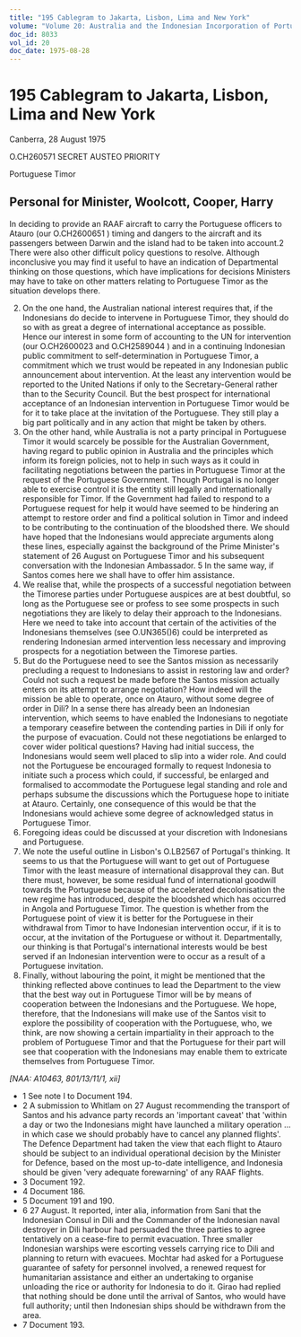 ```yaml
---
title: "195 Cablegram to Jakarta, Lisbon, Lima and New York"
volume: "Volume 20: Australia and the Indonesian Incorporation of Portuguese Timor, 1974-1976"
doc_id: 8033
vol_id: 20
doc_date: 1975-08-28
---
```


# 195 Cablegram to Jakarta, Lisbon, Lima and New York

Canberra, 28 August 1975

O.CH260571 SECRET AUSTEO PRIORITY

Portuguese Timor

## Personal for Minister, Woolcott, Cooper, Harry

In deciding to provide an RAAF aircraft to carry the Portuguese officers to Atauro (our O.CH2600651 ) timing and dangers to the aircraft and its passengers between Darwin and the island had to be taken into account.2 There were also other difficult policy questions to resolve. Although inconclusive you may find it useful to have an indication of Departmental thinking on those questions, which have implications for decisions Ministers may have to take on other matters relating to Portuguese Timor as the situation develops there.

  2. On the one hand, the Australian national interest requires that, if the Indonesians do decide to intervene in Portuguese Timor, they should do so with as great a degree of international acceptance as possible. Hence our interest in some form of accounting to the UN for intervention (our O.CH2600023 and O.CH2589044 ) and in a continuing Indonesian public commitment to self-determination in Portuguese Timor, a commitment which we trust would be repeated in any Indonesian public announcement about intervention. At the least any intervention would be reported to the United Nations if only to the Secretary-General rather than to the Security Council. But the best prospect for international acceptance of an Indonesian intervention in Portuguese Timor would be for it to take place at the invitation of the Portuguese. They still play a big part politically and in any action that might be taken by others.
  3. On the other hand, while Australia is not a party principal in Portuguese Timor it would scarcely be possible for the Australian Government, having regard to public opinion in Australia and the principles which inform its foreign policies, not to help in such ways as it could in facilitating negotiations between the parties in Portuguese Timor at the request of the Portuguese Government. Though Portugal is no longer able to exercise control it is the entity still legally and internationally responsible for Timor. If the Government had failed to respond to a Portuguese request for help it would have seemed to be hindering an attempt to restore order and find a political solution in Timor and indeed to be contributing to the continuation of the bloodshed there. We should have hoped that the Indonesians would appreciate arguments along these lines, especially against the background of the Prime Minister's statement of 26 August on Portuguese Timor and his subsequent conversation with the Indonesian Ambassador. 5 In the same way, if Santos comes here we shall have to offer him assistance.
  4. We realise that, while the prospects of a successful negotiation between the Timorese parties under Portuguese auspices are at best doubtful, so long as the Portuguese see or profess to see some prospects in such negotiations they are likely to delay their approach to the Indonesians. Here we need to take into account that certain of the activities of the Indonesians themselves (see O.UN365()6) could be interpreted as rendering Indonesian armed intervention less necessary and improving prospects for a negotiation between the Timorese parties.
  5. But do the Portuguese need to see the Santos mission as necessarily precluding a request to Indonesians to assist in restoring law and order? Could not such a request be made before the Santos mission actually enters on its attempt to arrange negotiation? How indeed will the mission be able to operate, once on Atauro, without some degree of order in Dili? In a sense there has already been an Indonesian intervention, which seems to have enabled the Indonesians to negotiate a temporary ceasefire between the contending parties in Dili if only for the purpose of evacuation. Could not these negotiations be enlarged to cover wider political questions? Having had initial success, the Indonesians would seem well placed to slip into a wider role. And could not the Portuguese be encouraged formally to request Indonesia to initiate such a process which could, if successful, be enlarged and formalised to accommodate the Portuguese legal standing and role and perhaps subsume the discussions which the Portuguese hope to initiate at Atauro. Certainly, one consequence of this would be that the Indonesians would achieve some degree of acknowledged status in Portuguese Timor.
  6. Foregoing ideas could be discussed at your discretion with Indonesians and Portuguese.
  7. We note the useful outline in Lisbon's O.LB2567 of Portugal's thinking. It seems to us that the Portuguese will want to get out of Portuguese Timor with the least measure of international disapproval they can. But there must, however, be some residual fund of international goodwill towards the Portuguese because of the accelerated decolonisation the new regime has introduced, despite the bloodshed which has occurred in Angola and Portuguese Timor. The question is whether from the Portuguese point of view it is better for the Portuguese in their withdrawal from Timor to have Indonesian intervention occur, if it is to occur, at the invitation of the Portuguese or without it. Departmentally, our thinking is that Portugal's international interests would be best served if an Indonesian intervention were to occur as a result of a Portuguese invitation.
  8. Finally, without labouring the point, it might be mentioned that the thinking reflected above continues to lead the Department to the view that the best way out in Portuguese Timor will be by means of cooperation between the Indonesians and the Portuguese. We hope, therefore, that the Indonesians will make use of the Santos visit to explore the possibility of cooperation with the Portuguese, who, we think, are now showing a certain impartiality in their approach to the problem of Portuguese Timor and that the Portuguese for their part will see that cooperation with the Indonesians may enable them to extricate themselves from Portuguese Timor.



_[NAA: A10463, 801/13/11/1, xii]_

  * 1 See note I to Document 194. 
  * 2 A submission to Whitlam on 27 August recommending the transport of Santos and his advance party records an 'important caveat' that 'within a day or two the Indonesians might have launched a military operation ... in which case we should probably have to cancel any planned flights'. The Defence Department had taken the view that each flight to Atauro should be subject to an individual operational decision by the Minister for Defence, based on the most up-to-date intelligence, and Indonesia should be given 'very adequate forewarning' of any RAAF flights.
  * 3 Document 192. 
  * 4 Document 186. 
  * 5 Document 191 and 190. 
  * 6 27 August. It reported, inter alia, information from Sani that the Indonesian Consul in Dili and the Commander of the Indonesian naval destroyer in Dili harbour had persuaded the three parties to agree tentatively on a cease-fire to permit evacuation. Three smaller Indonesian warships were escorting vessels carrying rice to Dili and planning to return with evacuees. Mochtar had asked for a Portuguese guarantee of safety for personnel involved, a renewed request for humanitarian assistance and either an undertaking to organise unloading the rice or authority for Indonesia to do it. Girao had replied that nothing should be done until the arrival of Santos, who would have full authority; until then Indonesian ships should be withdrawn from the area. 
  * 7 Document 193. 


